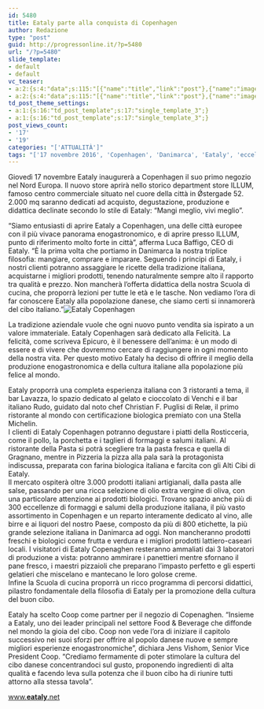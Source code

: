 ```yaml
---
id: 5480
title: Eataly parte alla conquista di Copenhagen
author: Redazione
type: "post"
guid: http://progressonline.it/?p=5480
url: "/?p=5480"
slide_template:
- default
- default
vc_teaser:
- a:2:{s:4:"data";s:115:"[{"name":"title","link":"post"},{"name":"image","image":"featured","link":"none"},{"name":"text","mode":"excerpt"}]";s:7:"bgcolor";s:0:"";}
- a:2:{s:4:"data";s:115:"[{"name":"title","link":"post"},{"name":"image","image":"featured","link":"none"},{"name":"text","mode":"excerpt"}]";s:7:"bgcolor";s:0:"";}
td_post_theme_settings:
- a:1:{s:16:"td_post_template";s:17:"single_template_3";}
- a:1:{s:16:"td_post_template";s:17:"single_template_3";}
post_views_count:
- '17'
- '19'
categories: "['ATTUALITÀ']"
tags: "['17 novembre 2016', 'Copenhagen', 'Danimarca', 'Eataly', 'eccellenze italiane', 'Europa', 'food', 'gusto', 'Made in Italy', 'news', 'Nord Europa']"
---
```


Giovedì 17 novembre Eataly inaugurerà a Copenhagen il suo primo negozio nel Nord Europa. Il nuovo store aprirà nello storico department store ILLUM, famoso centro commerciale situato nel cuore della città in Ǿstergade 52. 2.000 mq saranno dedicati ad acquisto, degustazione, produzione e didattica declinate secondo lo stile di Eataly: “Mangi meglio, vivi meglio”.

“Siamo entusiasti di aprire Eataly a Copenhagen, una delle città europee con il più vivace panorama enogastronomico, e di aprire presso ILLUM, punto di riferimento molto forte in città”, afferma Luca Baffigo, CEO di Eataly. “È la prima volta che portiamo in Danimarca la nostra triplice filosofia: mangiare, comprare e imparare. Seguendo i principi di Eataly, i nostri clienti potranno assaggiare le ricette della tradizione italiana, acquistarne i migliori prodotti, tenendo naturalmente sempre alto il rapporto tra qualità e prezzo. Non mancherà l’offerta didattica della nostra Scuola di cucina, che proporrà lezioni per tutte le età e le tasche. Non vediamo l’ora di far conoscere Eataly alla popolazione danese, che siamo certi si innamorerà del cibo italiano.”![Eataly Copenhagen](https://progressonline.it/wp-content/uploads/2016/11/eataly-002-960x600-300x225.jpg)

La tradizione aziendale vuole che ogni nuovo punto vendita sia ispirato a un valore immateriale. Eataly Copenhagen sarà dedicato alla Felicità. La felicità, come scriveva Epicuro, è il benessere dell’anima: è un modo di essere e di vivere che dovremmo cercare di raggiungere in ogni momento della nostra vita. Per questo motivo Eataly ha deciso di offrire il meglio della produzione enogastronomica e della cultura italiane alla popolazione più felice al mondo.

Eataly proporrà una completa esperienza italiana con 3 ristoranti a tema, il bar Lavazza, lo spazio dedicato al gelato e cioccolato di Venchi e il bar italiano Rudo, guidato dal noto chef Christian F. Puglisi di Relæ, il primo ristorante al mondo con certificazione biologica premiato con una Stella Michelin.  
I clienti di Eataly Copenhagen potranno degustare i piatti della Rosticceria, come il pollo, la porchetta e i taglieri di formaggi e salumi italiani. Al ristorante della Pasta si potrà scegliere tra la pasta fresca e quella di Gragnano, mentre in Pizzeria la pizza alla pala sarà la protagonista indiscussa, preparata con farina biologica italiana e farcita con gli Alti Cibi di Eataly.  
Il mercato ospiterà oltre 3.000 prodotti italiani artigianali, dalla pasta alle salse, passando per una ricca selezione di olio extra vergine di oliva, con una particolare attenzione ai prodotti biologici. Trovano spazio anche più di 300 eccellenze di formaggi e salumi della produzione italiana, il più vasto assortimento in Copenhagen e un reparto interamente dedicato al vino, alle birre e ai liquori del nostro Paese, composto da più di 800 etichette, la più grande selezione italiana in Danimarca ad oggi. Non mancheranno prodotti freschi e biologici come frutta e verdura e i migliori prodotti lattiero-caseari locali. I visitatori di Eataly Copenaghen resteranno ammaliati dai 3 laboratori di produzione a vista: potranno ammirare i panettieri mentre sfornano il pane fresco, i maestri pizzaioli che preparano l’impasto perfetto e gli esperti gelatieri che miscelano e mantecano le loro golose creme.  
Infine la Scuola di cucina proporrà un ricco programma di percorsi didattici, pilastro fondamentale della filosofia di Eataly per la promozione della cultura del buon cibo.

Eataly ha scelto Coop come partner per il negozio di Copenaghen. “Insieme a Eataly, uno dei leader principali nel settore Food &amp; Beverage che diffonde nel mondo la gioia del cibo. Coop non vede l’ora di iniziare il capitolo successivo nei suoi sforzi per offrire al popolo danese nuove e sempre migliori esperienze enogastronomiche”, dichiara Jens Vishom, Senior Vice President Coop. “Crediamo fermamente di poter stimolare la cultura del cibo danese concentrandoci sul gusto, proponendo ingredienti di alta qualità e facendo leva sulla potenza che il buon cibo ha di riunire tutti attorno alla stessa tavola”.

[www.**eataly**.net](https://www.eataly.net)